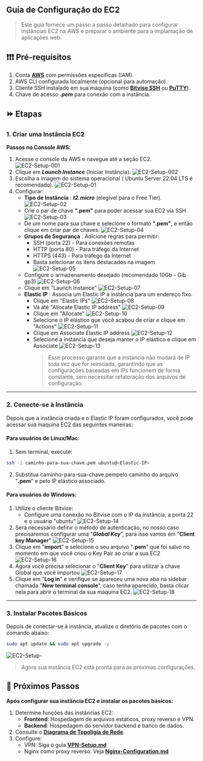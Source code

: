 ## Guia de Configuração do EC2
> Este guia fornece um passo a passo detalhado para configurar instâncias EC2 na AWS e preparar o ambiente para a implantação de aplicações web.

## ❗❗❗ Pré-requisitos
1. Conta <a href="https://aws.amazon.com/pt/free/?gclid=CjwKCAiA3ZC6BhBaEiwAeqfvyrw2rtc1HfyzoWWtt6mO1fQiXwAkCV2UEng6-62EzV1e2EXr3u5uvxoCS-sQAvD_BwE&trk=2ee11bb2-bc40-4546-9852-2c4ad8e8f646&sc_channel=ps&ef_id=CjwKCAiA3ZC6BhBaEiwAeqfvyrw2rtc1HfyzoWWtt6mO1fQiXwAkCV2UEng6-62EzV1e2EXr3u5uvxoCS-sQAvD_BwE:G:s&s_kwcid=AL!4422!3!696214219374!e!!g!!aws!15278604629!130587771740&all-free-tier.sort-by=item.additionalFields.SortRank&all-free-tier.sort-order=asc&awsf.Free%20Tier%20Types=*all&awsf.Free%20Tier%20Categories=*all" target="_blank">**AWS**</a> com permissões específicas (IAM).
2. AWS CLI configurada localmente (opcional para automação).
3. Cliente SSH instalado em sua máquina (como <a href="https://bitvise.com/download-area" target="_blank">**Bitvise SSH**</a> ou <a href="https://www.putty.org/" target="_blank">**PuTTY**</a>).
4. Chave de acesso ***.pem*** para conexão com a instância.

## ⏩ Etapas

### 1. Criar uma Instância EC2

**Passos no Console AWS:**

1. Acesse o console da AWS e navegue até a seção EC2.
![EC2-Setup-001](/docs/img/EC2-Setup/EC2-Setup-001.png)
2. Clique em ***Launch Instance*** (Iniciar Instância).
![EC2-Setup-002](/docs/img/EC2-Setup/EC2-Setup-002.png)
3. Escolha a imagem do sistema operacional ( Ubuntu Server 22.04 LTS é recomendado).
![EC2-Setup-01](/docs/img/EC2-Setup/EC2-Setup-01.png)
4. Configurar:
    - **Tipo de Instância** : ***t2.micro*** (elegível para o Free Tier).
    ![EC2-Setup-02](/docs/img/EC2-Setup/EC2-Setup-02.PNG)
    - Crie o par de chave **".pem"** para poder acessar sua EC2 via SSH
    ![EC2-Setup-03](/docs/img/EC2-Setup/EC2-Setup-03.PNG)
    - De um nome para sua chave e selecione o formato **".pem"**, e então clique em criar par de chaves.
    ![EC2-Setup-04](/docs/img/EC2-Setup/EC2-Setup-04.png)
    - **Grupos de Segurança** : Adicione regras para permitir:
        - SSH (porta 22) - Para conexões remotas
        - HTTP (porta 80) - Para tráfego da Internet
        - HTTPS (443) - Para tráfego da Internet
        - Basta selecionar os itens destacados na imagem
        ![EC2-Setup-05](/docs/img/EC2-Setup/EC2-Setup-05.png)
    - Configure o armazenamento desejado (recomendado 10Gb - Gib gp3)
    ![EC2-Setup-06](/docs/img/EC2-Setup/EC2-Setup-06.png)
    - Clique em "Launch Instance"
    ![EC2-Setup-07](/docs/img/EC2-Setup/EC2-Setup-07.png)
    - **Elastic IP** : Associa um Elastic IP à instância para um endereço fixo.
        - Clique em "Elastic IPs"
        ![EC2-Setup-08](/docs/img/EC2-Setup/EC2-Setup-08.PNG)
        - Vá até "Allocate Elastic IP address"
        ![EC2-Setup-09](/docs/img/EC2-Setup/EC2-Setup-09.PNG)
        - Clique em "Allocate"
        ![EC2-Setup-10](/docs/img/EC2-Setup/EC2-Setup-10.PNG)
        - Selecione o IP elástico que você acabou de criar e clique em "Actions"
        ![EC2-Setup-11](/docs/img/EC2-Setup/EC2-Setup-11.png)
        - Clique em Associate Elastic IP address
        ![EC2-Setup-12](/docs/img/EC2-Setup/EC2-Setup-12.png)
        - Selecione a instancia que deseja manter o IP elástico e clique em Associate
        ![EC2-Setup-13](/docs/img/EC2-Setup/EC2-Setup-13.png)
            > Esse processo garante que a instancia não mudará de IP toda vez que for reiniciada, garantindo que as configurações baseadas em IPs funcionem de forma constante, sem necessitar refatoração dos arquivos de configuração.

---

### 2. Conecte-se à Instância
Depois que a instância criada e o Elastic IP foram configurados, você pode acessar sua maquina EC2 das seguintes maneiras:

#### **Para usuários de Linux/Mac:**

1. Sem terminal, execute:

```bash
ssh -i caminho-para-sua-chave.pem ubuntu@<Elastic-IP>
```

2. Substitua caminho-para-sua-chave.pempelo caminho do arquivo "**.pem**" e <Elastic-IP>pelo IP elástico associado.



#### **Para usuários do Windows:**

1. Utilize o cliente Bitvise:
    - Configure uma conexão no Bitvise com o IP da instância, a porta 22 e o usuário "ubuntu"
    ![EC2-Setup-14](/docs/img/EC2-Setup/EC2-Setup-14.png)
2. Será necessário definir o método de autenticação, no nosso caso precisaremos configurar uma "***Global Key***", para isso vamos em "**Client key Manager**"
![EC2-Setup-15](/docs/img/EC2-Setup/EC2-Setup-15.png)
3. Clique em "**import**" e selecione o seu arquivo "**.pem**" que foi salvo no momento em que você criou o Key Pair ao criar a sua EC2
![EC2-Setup-16](/docs/img/EC2-Setup/EC2-Setup-16.png)
4. Agora você precisa selecionar o "**Client Key**" para utilizar a chave Global que você importou
![EC2-Setup-17](/docs/img/EC2-Setup/EC2-Setup-17.png)
5. Clique em "**Log in**" e verifique se apareceu uma nova aba na sidebar chamada "**New terminal console**", caso tenha aparecido, basta clicar nela para abrir o terminal da sua máquina EC2.
![EC2-Setup-18](/docs/img/EC2-Setup/EC2-Setup-18.png)

---

### 3. Instalar Pacotes Básicos
Depois de conectar-se à instância, atualize o diretório de pacotes com o comando abaixo:

```bash
sudo apt update && sudo apt upgrade -y
```

![EC2-Setup-](/docs/img/EC2-Setup/EC2-Setup-19.png)

> Agora sua instância EC2 está pronta para as próximas configurações.

## 🎯 Próximos Passos

**Após configurar sua instância EC2 e instalar os pacotes básicos:**

1. Determine funções das instâncias EC2:
    - **Frontend**: Hospedagem de arquivos estáticos, proxy reverso e VPN.
    - **Backend**: Hospedagem do servidor backend e banco de dados.
2. Consulte o <a href="./img/Network-Topology.png">**Diagrama de Topoligia de Rede**</a>.
3. Configure: 
    - VPN: Siga o guia <a href="/examples/vpn/VPN-Setup.md">**VPN-Setup.md**</a>
    - Nginx como proxy reverso: Veja <a href="/examples/nginx/Nginx-Configuration.md">**Nginx-Configuration.md**</a>
